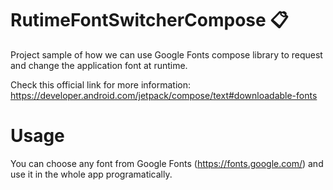 # RutimeFontSwitcherCompose 📋

Project sample of how we can use Google Fonts compose library to request and change the application font at runtime.

Check this official link for more information: https://developer.android.com/jetpack/compose/text#downloadable-fonts

# Usage 

You can choose any font from Google Fonts (https://fonts.google.com/) and use it in the whole app programatically.
